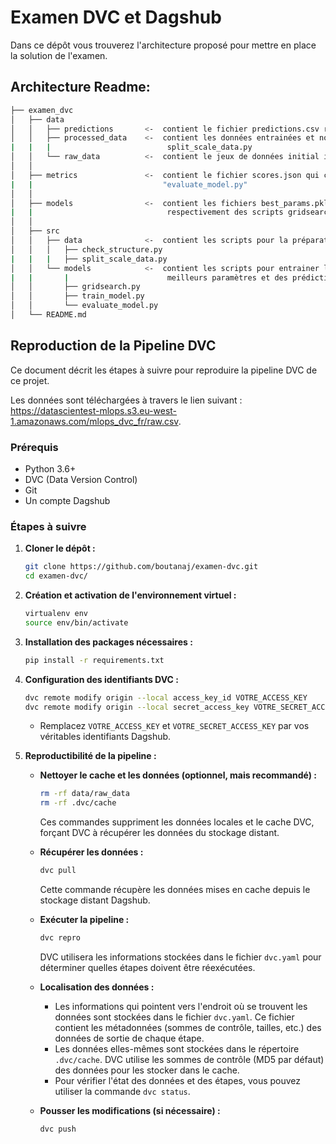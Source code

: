 # Examen DVC et Dagshub
Dans ce dépôt vous trouverez l'architecture proposé pour mettre en place la solution de l'examen.

## Architecture Readme:

```bash       
├── examen_dvc          
│   ├── data
│   │   ├── predictions       <-  contient le fichier predictions.csv résultat du script evaluate_model.py
│   │   ├── processed_data    <-  contient les données entrainées et normalisées résultat du script 
|   |   |                          split_scale_data.py
│   │   └── raw_data          <-  contient le jeux de données initial importé
│   │     
│   ├── metrics               <-  contient le fichier scores.json qui calcule r2 et mse par le script 
|   |                             "evaluate_model.py"
│   │
│   ├── models                <-  contient les fichiers best_params.pkl et trained_model.joblib résultat 
|   |                              respectivement des scripts gridsearch.py et train_model.py
│   │
│   ├── src                    
│   │   ├── data              <-  contient les scripts pour la préparation des données : 
│   │   │   ├── check_structure.py
|   |   |   ├── split_scale_data.py
│   │   └── models            <-  contient les scripts pour entrainer les données, pour le calcul des 
|   |       |                      meilleurs paramètres et des prédictions:
│   │       ├── gridsearch.py
│   │       ├── train_model.py
│   │       └── evaluate_model.py
│   └── README.md             
```

## Reproduction de la Pipeline DVC

Ce document décrit les étapes à suivre pour reproduire la pipeline DVC de ce projet.

Les données sont téléchargées à travers le lien suivant : https://datascientest-mlops.s3.eu-west-1.amazonaws.com/mlops_dvc_fr/raw.csv.


### Prérequis

* Python 3.6+
* DVC (Data Version Control)
* Git
* Un compte Dagshub

### Étapes à suivre

1.  **Cloner le dépôt :**

    ```bash
    git clone https://github.com/boutanaj/examen-dvc.git
    cd examen-dvc/
    ```

2.  **Création et activation de l'environnement virtuel :**

    ```bash
    virtualenv env
    source env/bin/activate
    ```

3.  **Installation des packages nécessaires :**

    ```bash
    pip install -r requirements.txt
    ```

4.  **Configuration des identifiants DVC :**

    ```bash
    dvc remote modify origin --local access_key_id VOTRE_ACCESS_KEY
    dvc remote modify origin --local secret_access_key VOTRE_SECRET_ACCESS_KEY
    ```

    * Remplacez `VOTRE_ACCESS_KEY` et `VOTRE_SECRET_ACCESS_KEY` par vos véritables identifiants Dagshub.

5.  **Reproductibilité de la pipeline :**



    * **Nettoyer le cache et les données (optionnel, mais recommandé) :**

        ```bash
        rm -rf data/raw_data
        rm -rf .dvc/cache
        ```

        Ces commandes suppriment les données locales et le cache DVC, forçant DVC à récupérer les données du stockage distant.


    * **Récupérer les données :**

        ```bash
        dvc pull
        ```

        Cette commande récupère les données mises en cache depuis le stockage distant Dagshub.

    * **Exécuter la pipeline :**

        ```bash
        dvc repro
        ```

        DVC utilisera les informations stockées dans le fichier `dvc.yaml` pour déterminer quelles étapes doivent être réexécutées.

    * **Localisation des données :**

        * Les informations qui pointent vers l'endroit où se trouvent les données sont stockées dans le fichier `dvc.yaml`. Ce fichier contient les métadonnées (sommes de contrôle, tailles, etc.) des données de sortie de chaque étape.
        * Les données elles-mêmes sont stockées dans le répertoire `.dvc/cache`. DVC utilise les sommes de contrôle (MD5 par défaut) des données pour les stocker dans le cache.
        * Pour vérifier l'état des données et des étapes, vous pouvez utiliser la commande `dvc status`.

    * **Pousser les modifications (si nécessaire) :**

        ```bash
        dvc push
        ```